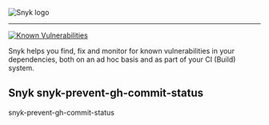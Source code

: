 ![Snyk logo](https://snyk.io/style/asset/logo/snyk-print.svg)

***

[![Known Vulnerabilities](https://snyk.io/test/github/snyk-tech-services/snyk-prevent-gh-commit-status/badge.svg)](https://snyk.io/test/github/snyk-tech-services/snyk-prevent-gh-commit-status)

Snyk helps you find, fix and monitor for known vulnerabilities in your dependencies, both on an ad hoc basis and as part of your CI (Build) system.

## Snyk snyk-prevent-gh-commit-status
snyk-prevent-gh-commit-status

